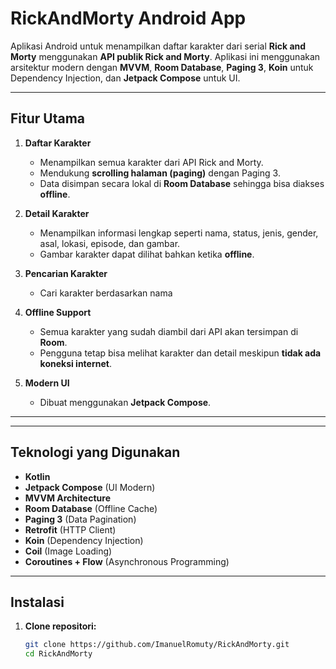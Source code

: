 # RickAndMorty Android App

Aplikasi Android untuk menampilkan daftar karakter dari serial **Rick and Morty** menggunakan **API publik Rick and Morty**. Aplikasi ini menggunakan arsitektur modern dengan **MVVM**, **Room Database**, **Paging 3**, **Koin** untuk Dependency Injection, dan **Jetpack Compose** untuk UI.

---

## Fitur Utama

1. **Daftar Karakter**  
   - Menampilkan semua karakter dari API Rick and Morty.  
   - Mendukung **scrolling halaman (paging)** dengan Paging 3.  
   - Data disimpan secara lokal di **Room Database** sehingga bisa diakses **offline**.

2. **Detail Karakter**  
   - Menampilkan informasi lengkap seperti nama, status, jenis, gender, asal, lokasi, episode, dan gambar.  
   - Gambar karakter dapat dilihat bahkan ketika **offline**.

3. **Pencarian Karakter**  
   - Cari karakter berdasarkan nama 

4. **Offline Support**  
   - Semua karakter yang sudah diambil dari API akan tersimpan di **Room**.  
   - Pengguna tetap bisa melihat karakter dan detail meskipun **tidak ada koneksi internet**.

5. **Modern UI**  
   - Dibuat menggunakan **Jetpack Compose**.  


---


---

## Teknologi yang Digunakan

- **Kotlin**  
- **Jetpack Compose** (UI Modern)  
- **MVVM Architecture**  
- **Room Database** (Offline Cache)  
- **Paging 3** (Data Pagination)  
- **Retrofit** (HTTP Client)  
- **Koin** (Dependency Injection)  
- **Coil** (Image Loading)  
- **Coroutines + Flow** (Asynchronous Programming)

---

## Instalasi

1. **Clone repositori:**
   ```bash
   git clone https://github.com/ImanuelRomuty/RickAndMorty.git
   cd RickAndMorty


